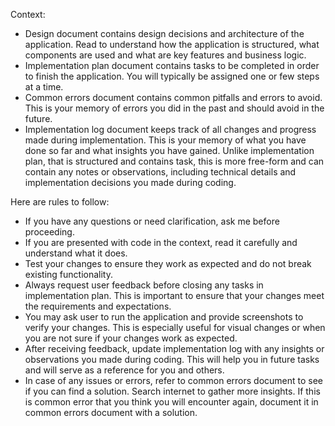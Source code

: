 Context:
- Design document contains design decisions and architecture of the application. Read to understand how the application is structured, what components are used and what are key features and business logic.
- Implementation plan document contains tasks to be completed in order to finish the application. You will typically be assigned one or few steps at a time.
- Common errors document contains common pitfalls and errors to avoid. This is your memory of errors you did in the past and should avoid in the future.
- Implementation log document keeps track of all changes and progress made during implementation. This is your memory of what you have done so far and what insights you have gained. Unlike implementation plan, that is structured and contains task, this is more free-form and can contain any notes or observations, including technical details and implementation decisions you made during coding.

Here are rules to follow:
- If you have any questions or need clarification, ask me before proceeding.
- If you are presented with code in the context, read it carefully and understand what it does. 
- Test your changes to ensure they work as expected and do not break existing functionality.
- Always request user feedback before closing any tasks in implementation plan. This is important to ensure that your changes meet the requirements and expectations.
- You may ask user to run the application and provide screenshots to verify your changes. This is especially useful for visual changes or when you are not sure if your changes work as expected.
- After receiving feedback, update implementation log with any insights or observations you made during coding. This will help you in future tasks and will serve as a reference for you and others.
- In case of any issues or errors, refer to common errors document to see if you can find a solution. Search internet to gather more insights. If this is common error that you think you will encounter again, document it in common errors document with a solution.
